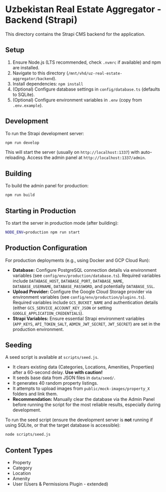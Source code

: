 # Uzbekistan Real Estate Aggregator - Backend (Strapi)

This directory contains the Strapi CMS backend for the application.

## Setup

1.  Ensure Node.js (LTS recommended, check `.nvmrc` if available) and npm are installed.
2.  Navigate to this directory (`/mnt/vhd/uz-real-estate-aggregator/backend`).
3.  Install dependencies: `npm install`
4.  (Optional) Configure database settings in `config/database.ts` (defaults to SQLite).
5.  (Optional) Configure environment variables in `.env` (copy from `.env.example`).

## Development

To run the Strapi development server:

```bash
npm run develop
```

This will start the server (usually on `http://localhost:1337`) with auto-reloading. Access the admin panel at `http://localhost:1337/admin`.

## Building

To build the admin panel for production:

```bash
npm run build
```

## Starting in Production

To start the server in production mode (after building):

```bash
NODE_ENV=production npm run start
```

## Production Configuration

For production deployments (e.g., using Docker and GCP Cloud Run):

*   **Database:** Configure PostgreSQL connection details via environment variables (see `config/env/production/database.ts`). Required variables include `DATABASE_HOST`, `DATABASE_PORT`, `DATABASE_NAME`, `DATABASE_USERNAME`, `DATABASE_PASSWORD`, and potentially `DATABASE_SSL`.
*   **Upload Provider:** Configure the Google Cloud Storage provider via environment variables (see `config/env/production/plugins.ts`). Required variables include `GCS_BUCKET_NAME` and authentication details (either `GCS_SERVICE_ACCOUNT_KEY_JSON` or setting `GOOGLE_APPLICATION_CREDENTIALS`).
*   **Strapi Variables:** Ensure essential Strapi environment variables (`APP_KEYS`, `API_TOKEN_SALT`, `ADMIN_JWT_SECRET`, `JWT_SECRET`) are set in the production environment.

## Seeding

A seed script is available at `scripts/seed.js`.

*   It clears existing data (Categories, Locations, Amenities, Properties) after a 60-second delay. **Use with caution!**
*   It seeds base data from JSON files in `data/seed/`.
*   It generates 40 random property listings.
*   It attempts to upload images from `public/mock-images/property_X` folders and link them.
*   **Recommendation:** Manually clear the database via the Admin Panel before running the script for the most reliable results, especially during development.

To run the seed script (ensure the development server is **not** running if using SQLite, or that the target database is accessible):

```bash
node scripts/seed.js
```

## Content Types

*   Property
*   Category
*   Location
*   Amenity
*   User (Users & Permissions Plugin - extended)
